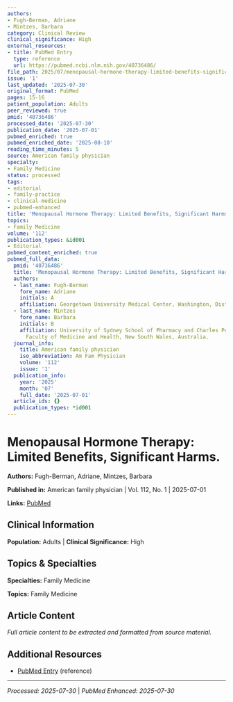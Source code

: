```yaml
---
authors:
- Fugh-Berman, Adriane
- Mintzes, Barbara
category: Clinical Review
clinical_significance: High
external_resources:
- title: PubMed Entry
  type: reference
  url: https://pubmed.ncbi.nlm.nih.gov/40736486/
file_path: 2025/07/menopausal-hormone-therapy-limited-benefits-significant-harm.md
issue: '1'
last_updated: '2025-07-30'
original_format: PubMed
pages: 15-16
patient_population: Adults
peer_reviewed: true
pmid: '40736486'
processed_date: '2025-07-30'
publication_date: '2025-07-01'
pubmed_enriched: true
pubmed_enriched_date: '2025-08-10'
reading_time_minutes: 5
source: American family physician
specialty:
- Family Medicine
status: processed
tags:
- editorial
- family-practice
- clinical-medicine
- pubmed-enhanced
title: 'Menopausal Hormone Therapy: Limited Benefits, Significant Harms.'
topics:
- Family Medicine
volume: '112'
publication_types: &id001
- Editorial
pubmed_content_enriched: true
pubmed_full_data:
  pmid: '40736486'
  title: 'Menopausal Hormone Therapy: Limited Benefits, Significant Harms.'
  authors:
  - last_name: Fugh-Berman
    fore_name: Adriane
    initials: A
    affiliation: Georgetown University Medical Center, Washington, District of Columbia.
  - last_name: Mintzes
    fore_name: Barbara
    initials: B
    affiliation: University of Sydney School of Pharmacy and Charles Perkins Centre,
      Faculty of Medicine and Health, New South Wales, Australia.
  journal_info:
    title: American family physician
    iso_abbreviation: Am Fam Physician
    volume: '112'
    issue: '1'
  publication_info:
    year: '2025'
    month: '07'
    full_date: '2025-07-01'
  article_ids: {}
  publication_types: *id001
---
```


# Menopausal Hormone Therapy: Limited Benefits, Significant Harms.

**Authors:** Fugh-Berman, Adriane, Mintzes, Barbara

**Published in:** American family physician | Vol. 112, No. 1 | 2025-07-01

**Links:** [PubMed](https://pubmed.ncbi.nlm.nih.gov/40736486/)

## Clinical Information

**Population:** Adults | **Clinical Significance:** High

## Topics & Specialties

**Specialties:** Family Medicine

**Topics:** Family Medicine

## Article Content

*Full article content to be extracted and formatted from source material.*

## Additional Resources

- [PubMed Entry](https://pubmed.ncbi.nlm.nih.gov/40736486/) (reference)

---

*Processed: 2025-07-30* | *PubMed Enhanced: 2025-07-30*

